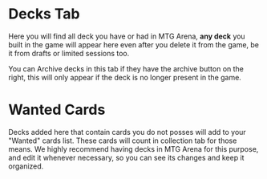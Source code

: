 # Decks Tab

Here you will find all deck you have or had in MTG Arena, **any deck** you built in the game will appear here even after you delete it from the game, be it from drafts or limited sessions too.

You can Archive decks in this tab if they have the archive button on the right, this will only appear if the deck is no longer present in the game.

# Wanted Cards

Decks added here that contain cards you do not posses will add to your "Wanted" cards list. These cards will count in collection tab for those means. We highly recommend having decks in MTG Arena for this purpose, and edit it whenever necessary, so you can see its changes and keep it organized.